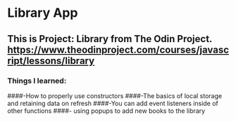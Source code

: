 #  Library App
## This is Project: Library from The Odin Project. https://www.theodinproject.com/courses/javascript/lessons/library
### Things I learned:
####-How to properly use constructors
####-The basics of local storage and retaining data on refresh
####-You can add event listeners inside of other functions
####- using popups to add new books to the library



